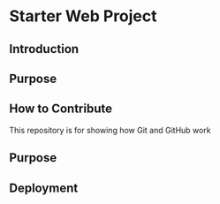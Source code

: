 # Starter Web Project

## Introduction

## Purpose

## How to Contribute

This repository is for showing how Git and GitHub work

## Purpose

## Deployment